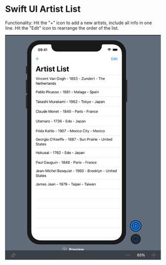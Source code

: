 # Swift UI Artist List

Functionality:
Hit the "+" icon to add a new artists, include all info in one line.
Hit the "Edit" icon to rearrange the order of the list. 

![Image](/imgs/image1.png?raw=true "ScreenView")
